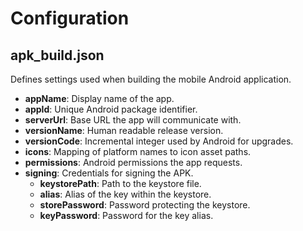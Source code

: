 # Configuration

## apk_build.json

Defines settings used when building the mobile Android application.

- **appName**: Display name of the app.
- **appId**: Unique Android package identifier.
- **serverUrl**: Base URL the app will communicate with.
- **versionName**: Human readable release version.
- **versionCode**: Incremental integer used by Android for upgrades.
- **icons**: Mapping of platform names to icon asset paths.
- **permissions**: Android permissions the app requests.
- **signing**: Credentials for signing the APK.
  - **keystorePath**: Path to the keystore file.
  - **alias**: Alias of the key within the keystore.
  - **storePassword**: Password protecting the keystore.
  - **keyPassword**: Password for the key alias.
